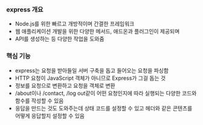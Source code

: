 ### express 개요

- Node.js를 위한 빠르고 개방적이며 간결한 프레임워크
- 웹 애플리케이션 개발을 위한 다양한 메서드, 애드온과 플러그인이 제공되며
- API를 생성하는 등 다양한 작업을 도와줌

### 핵심 기능

- express는 요청을 받아들일 서버 구축을 돕고 들어오는 요청을 파싱함
- HTTP 요청이 JavaScript 객체가 아니므로 Express가 그걸 돕는 것
- 정보를 요청으로 변환하고 요청을 객체로 변환
- /about이나 /contact, /log out같이 어떤 요청인지에 따라 실행되는 다양한 코드와 함수를 작성할 수 있음
- 응답을 만드는 것도 도와주는데 상태 코드를 설정할 수 있고
  헤더와 같은 콘텐츠를 어떻게 응답할지 설정할 수 있음

